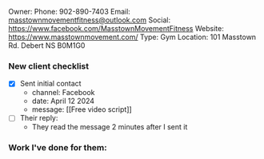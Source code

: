 Owner: 
Phone: 902-890-7403
Email: masstownmovementfitness@outlook.com
Social: https://www.facebook.com/MasstownMovementFitness
Website: https://www.masstownmovement.com/
Type: Gym
Location: 101 Masstown Rd. Debert NS B0M1G0

### New client checklist
- [x] Sent initial contact
	- channel: Facebook
	- date: April 12 2024
	- message: [[Free video script]]
- [ ] Their reply:
	- They read the message 2 minutes after I sent it
### Work I've done for them:
